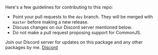 Here's a few guidelines for contributing to this repo:
* Point your pull requests to the `dev` branch. They will be merged with `master` before making a new release.
* Discuss changes on our Discord server mentioned below.
* Do not make a pull request proposing support for CommonJS. 

Join our Discord server for updates on this package and any other packages by me.
[Discord](https://discord.gg/Erf8yj3JP5)
